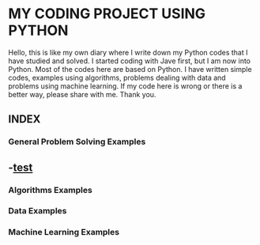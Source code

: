 # MY CODING PROJECT USING PYTHON

Hello, this is like my own diary where I write down my Python codes that I have studied and solved.
I started coding with Jave first, but I am now into Python. Most of the codes here are based on Python.
I have written simple codes, examples using algorithms, problems dealing with data and problems using machine learning.
If my code here is wrong or there is a better way, please share with me.
Thank you.

## INDEX

### General Problem Solving Examples

-[test](https://github.com/jaewon4067/Math_Box/blob/main/folder/hello)
-
### Algorithms Examples
### Data Examples
### Machine Learning Examples
  

